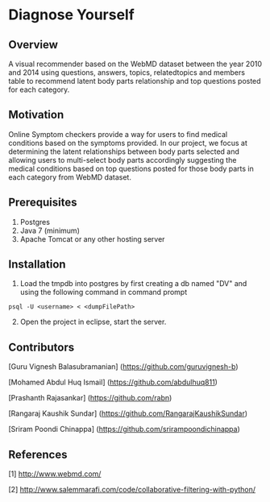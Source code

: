 # Diagnose Yourself
## Overview
A visual recommender based on the WebMD dataset between the year 2010 and 2014 using questions, answers, topics, relatedtopics and members table to recommend latent body parts relationship and top questions posted for each category.
## Motivation
Online Symptom checkers provide a way for users to find medical conditions based on the symptoms provided. In our project, we focus at determining the latent relationships between body parts selected and allowing users to multi-select body parts accordingly suggesting the medical conditions based on top questions posted for those body parts in each category from WebMD dataset.
## Prerequisites
1. Postgres
2. Java 7 (minimum)
3. Apache Tomcat or any other hosting server

## Installation
1. Load the tmpdb into postgres by first creating a db named "DV" and using the following command in command prompt
```
psql -U <username> < <dumpFilePath>
```
2. Open the project in eclipse, start the server.

## Contributors
[Guru Vignesh Balasubramanian] (https://github.com/guruvignesh-b)

[Mohamed Abdul Huq Ismail] (https://github.com/abdulhuq811)

[Prashanth Rajasankar] (https://github.com/rabn)

[Rangaraj Kaushik Sundar] (https://github.com/RangarajKaushikSundar)

[Sriram Poondi Chinappa] (https://github.com/srirampoondichinappa)

## References
[1] http://www.webmd.com/

[2] http://www.salemmarafi.com/code/collaborative-filtering-with-python/
